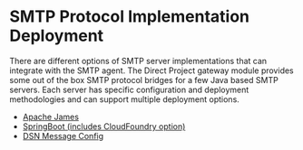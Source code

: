 # SMTP Protocol Implementation Deployment

There are different options of SMTP server implementations that can integrate with the SMTP agent. The Direct Project gateway module provides some out of the box SMTP protocol bridges for a few Java based SMTP servers. Each server has specific configuration and deployment methodologies and can support multiple deployment options.

* [Apache James](ApacheJames)
* [SpringBoot (includes CloudFoundry option)](SpringBoot)
* [DSN Message Config](DSNConfig)
